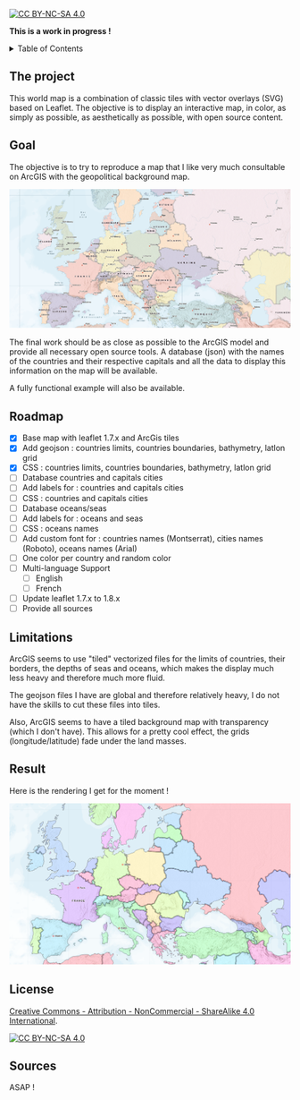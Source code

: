 [![CC BY-NC-SA 4.0][license-shield]][license-url]

**This is a work in progress !**

<details>
  <summary>Table of Contents</summary>
  <ol>
    <li><a href="#the-project">The project</a></li>
    <li><a href="#goal">Goal</a></li>
    <li><a href="#roadmap">Roadmap</a></li>
    <li><a href="#limitations">Limitations</a></li>
    <li><a href="#result">Result</a></li>
    <li><a href="#license">License</a></li>
    <li><a href="#sources">Sources</a></li>
  </ol>
</details>

## The project

This world map is a combination of classic tiles with vector overlays (SVG) based on Leaflet.
The objective is to display an interactive map, in color, as simply as possible, as aesthetically as possible, with open source content.

## Goal

The objective is to try to reproduce a map that I like very much consultable on ArcGIS with the geopolitical background map.

[![ArcGIS map][arcgis-screenshot]](https://www.arcgis.com/apps/mapviewer/)

The final work should be as close as possible to the ArcGIS model and provide all necessary open source tools. A database (json) with the names of the countries and their respective capitals and all the data to display this information on the map will be available.

A fully functional example will also be available.

## Roadmap

- [x] Base map with leaflet 1.7.x and ArcGis tiles
- [x] Add geojson : countries limits, countries boundaries, bathymetry, latlon grid
- [x] CSS : countries limits, countries boundaries, bathymetry, latlon grid
- [ ] Database countries and capitals cities
- [ ] Add labels for : countries and capitals cities
- [ ] CSS : countries and capitals cities
- [ ] Database oceans/seas
- [ ] Add labels for : oceans and seas
- [ ] CSS : oceans names
- [ ] Add custom font for : countries names (Montserrat), cities names (Roboto), oceans names (Arial)
- [ ] One color per country and random color
- [ ] Multi-language Support
    - [ ] English
    - [ ] French
- [ ] Update leaflet 1.7.x to 1.8.x
- [ ] Provide all sources

## Limitations

ArcGIS seems to use "tiled" vectorized files for the limits of countries, their borders, the depths of seas and oceans, which makes the display much less heavy and therefore much more fluid.

The geojson files I have are global and therefore relatively heavy, I do not have the skills to cut these files into tiles.

Also, ArcGIS seems to have a tiled background map with transparency (which I don't have). This allows for a pretty cool effect, the grids (longitude/latitude) fade under the land masses.

## Result

Here is the rendering I get for the moment !

![Result map][map-screenshot]

## License

[Creative Commons - Attribution - NonCommercial - ShareAlike 4.0 International][license-url].

[![CC BY-NC-SA 4.0][license-image]][license-url]

[license-url]: https://creativecommons.org/licenses/by-nc-sa/4.0/
[license-image]: https://licensebuttons.net/l/by-nc-sa/4.0/88x31.png
[license-shield]: https://img.shields.io/badge/License-CC%20BY--NC--SA%204.0-lightgrey.svg?style=for-the-badge
[arcgis-screenshot]: map-arcgis.png
[map-screenshot]: map.png

## Sources

ASAP !